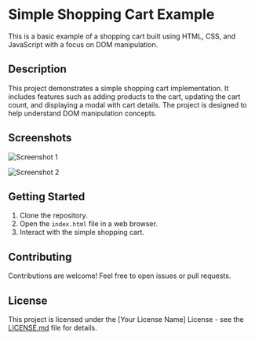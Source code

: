 # Simple Shopping Cart Example

This is a basic example of a shopping cart built using HTML, CSS, and JavaScript with a focus on DOM manipulation.

## Description

This project demonstrates a simple shopping cart implementation. It includes features such as adding products to the cart, updating the cart count, and displaying a modal with cart details. The project is designed to help understand DOM manipulation concepts.

## Screenshots

![Screenshot 1](https://s8.uupload.ir/files/screen_shot_1402-11-14_at_15.03.00_zi57.png)


![Screenshot 2](https://s8.uupload.ir/files/screen_shot_1402-11-14_at_15.03.11_xpoh.png)


## Getting Started

1. Clone the repository.
2. Open the `index.html` file in a web browser.
3. Interact with the simple shopping cart.

## Contributing

Contributions are welcome! Feel free to open issues or pull requests.

## License

This project is licensed under the [Your License Name] License - see the [LICENSE.md](LICENSE.md) file for details.
